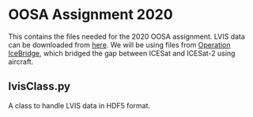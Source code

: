 # OOSA Assignment 2020

This contains the files needed for the 2020 OOSA assignment. LVIS data can be downloaded from [here](https://lvis.gsfc.nasa.gov/Data/Data_Download.html).  We will be using files from [Operation IceBridge](https://www.nasa.gov/mission_pages/icebridge/index.html), which bridged the gap between ICESat and ICESat-2 using aircraft.


## lvisClass.py

A class to handle LVIS data in HDF5 format.

